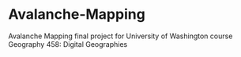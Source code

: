 # Avalanche-Mapping
Avalanche Mapping final project for University of Washington course Geography 458: Digital Geographies
